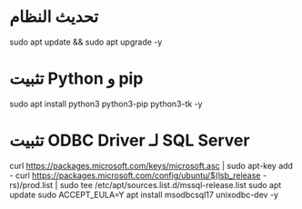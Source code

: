 # تحديث النظام
sudo apt update && sudo apt upgrade -y

# تثبيت Python و pip
sudo apt install python3 python3-pip python3-tk -y

# تثبيت ODBC Driver لـ SQL Server
curl https://packages.microsoft.com/keys/microsoft.asc | sudo apt-key add -
curl https://packages.microsoft.com/config/ubuntu/$(lsb_release -rs)/prod.list | sudo tee /etc/apt/sources.list.d/mssql-release.list
sudo apt update
sudo ACCEPT_EULA=Y apt install msodbcsql17 unixodbc-dev -y